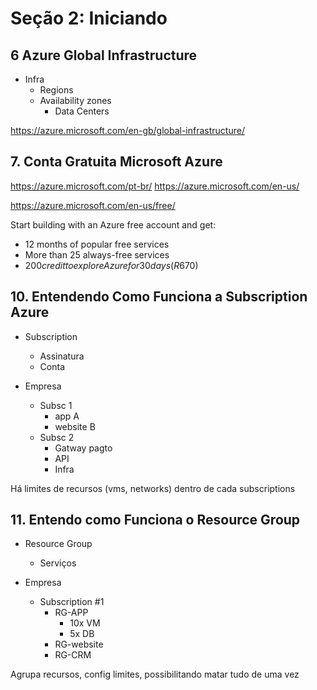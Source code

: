 # Seção 2: Iniciando

## 6 Azure Global Infrastructure

- Infra
    - Regions
    - Availability zones
        - Data Centers

https://azure.microsoft.com/en-gb/global-infrastructure/


## 7. Conta Gratuita Microsoft Azure

https://azure.microsoft.com/pt-br/
https://azure.microsoft.com/en-us/


https://azure.microsoft.com/en-us/free/

Start building with an Azure free account and get:

- 12 months of popular free services
- More than 25 always-free services
- $200 credit to explore Azure for 30 days (R$670)


## 10. Entendendo Como Funciona a Subscription Azure
 
  - Subscription
     - Assinatura
     - Conta
     
     
 - Empresa
     - Subsc 1
         - app A
         - website B
     - Subsc 2
         - Gatway pagto
         - API
         - Infra
 
 Há limites de recursos (vms, networks) dentro de cada subscriptions


## 11. Entendo como Funciona o Resource Group
 
 - Resource Group
     - Serviços
     
 
 - Empresa
     - Subscription #1
         - RG-APP
             - 10x VM
             - 5x DB
         - RG-website
         - RG-CRM
         
 Agrupa recursos, config limites, possibilitando matar tudo de uma vez
